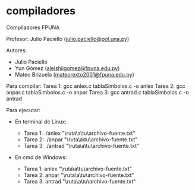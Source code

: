 compiladores
============

Compiladores FPUNA

Profesor: Julio Paciello (julio.paciello@pol.una.py)

Autores: 
- Julio Paciello
- Yun Gómez (aleishiigomez@fpuna.edu.py)
- Mateo Brizuela (mateorexto2001@fpuna.edu.py)

Para compilar: 
Tarea 1: gcc anlex.c tablaSimbolos.c -o anlex
Tarea 2: gcc anpar.c tablaSimbolos.c -o anpar
Tarea 3: gcc antrad.c tablaSimbolos.c -o antrad

Para ejecutar:
- En terminal de Linux:
    - Tarea 1: ./anlex "\ruta\a\tu\archivo-fuente.txt"
    - Tarea 2: ./anpar "\ruta\a\tu\archivo-fuente.txt"
    - Tarea 3: ./antrad "\ruta\a\tu\archivo-fuente.txt"

- En cmd de Windows:
    - Tarea 1: anlex "\ruta\a\tu\archivo-fuente.txt"
    - Tarea 2: anpar "\ruta\a\tu\archivo-fuente.txt"
    - Tarea 3: antrad "\ruta\a\tu\archivo-fuente.txt"
